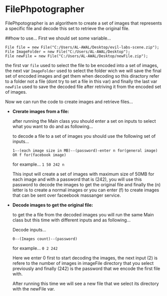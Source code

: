 # FilePhpotographer
FilePhpotographer is an algorithem to create a set of images that represents a specific file and decode this set to retrieve the original file.

##how to use...
First we should set some variable...

    File file = new File("C:/Users/AL-AWAL/Desktop/evil-labs-scene.zip");
    File ImageFolder = new File("C:/Users/AL-AWAL/Desktop");
    File newFile = new File("C:/Users/AL-AWAL/Desktop/newFile.zip");

the first var `file` used to select the file to be encoded into a set of images, the next var `ImageFolder` used to select the folder wich we will save the final set of encoded images and get them when decoding so this diractory refer to a folder not a file (dont try to set a file in this var) and finally the last var `newFile` used to save the decoded file after retriving it from the encoded set of images.

Now we can run the code to create images and retrieve files...



- **Crerate images from a file:**

	after running the Main class you should enter a set on inputs to select what you want to do and as following...

	to decode a file to a set of images you should use the following set of inputs...

	`1--(each image size in MB)--(password)-enter n for(general image) OR f for(facebook image)`

	for example... `1 50 242 n`

	This input will create a set of images with maximum size of 50MB for each image and with a password that is (242), you will use this password to decode the images to get the original file and finally the (n) letter is to create a normal images or you can enter (f) to create images that can be sent over faceebook massanger service.

- **Decode images to get the original file:**

	to get the a file from the decoded images you will run the same Main class but this time with different inputs and as following...

	Decode inputs...

	`0--(Images count)--(password)`

	for example... `0 2 242`

	Here we enter 0 first to start decoding the images, the next input (2) is refere to the number of images in imageFile directory that you select previously and finally (242) is the password that we encode the first file with.

	After running this time we will see a new file that we select its directory with the newFile var.
